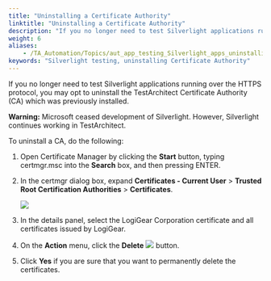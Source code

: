 ```yaml
--- 
title: "Uninstalling a Certificate Authority"
linktitle: "Uninstalling a Certificate Authority"
description: "If you no longer need to test Silverlight applications running over the HTTPS protocol, you may opt to uninstall the TestArchitect Certificate Authority (CA) which was previously installed."
weight: 6
aliases: 
    - /TA_Automation/Topics/aut_app_testing_Silverlight_apps_uninstalling_CA.html
keywords: "Silverlight testing, uninstalling Certificate Authority"
---
```


If you no longer need to test Silverlight applications running over the HTTPS protocol, you may opt to uninstall the TestArchitect Certificate Authority \(CA\) which was previously installed.

**Warning:** Microsoft ceased development of Silverlight. However, Silverlight continues working in TestArchitect.

To uninstall a CA, do the following:

1.  Open Certificate Manager by clicking the **Start** button, typing certmgr.msc into the **Search** box, and then pressing ENTER. ‌

2.  In the certmgr dialog box, expand **Certificates - Current User** \> **Trusted Root Certification Authorities** \> **Certificates**.

    ![](/images/TA_Automation/Images/removing_CA.png)

3.  In the details panel, select the LogiGear Corporation certificate and all certificates issued by LogiGear.

4.  On the **Action** menu, click the **Delete** ![](/images/TA_Automation/Images/removing_CA_button.png) button.

5.  Click **Yes** if you are sure that you want to permanently delete the certificates.






